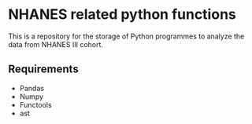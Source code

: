 # NHANES related python functions

This is a repository for the storage of Python programmes to analyze the data from NHANES III cohort.

## Requirements

- Pandas
- Numpy
- Functools
- ast
